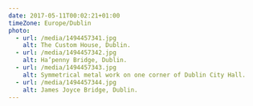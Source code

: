 ```yaml
---
date: 2017-05-11T00:02:21+01:00
timeZone: Europe/Dublin
photo:
  - url: /media/1494457341.jpg
    alt: The Custom House, Dublin.
  - url: /media/1494457342.jpg
    alt: Ha’penny Bridge, Dublin.
  - url: /media/1494457343.jpg
    alt: Symmetrical metal work on one corner of Dublin City Hall.
  - url: /media/1494457344.jpg
    alt: James Joyce Bridge, Dublin.
---
```

